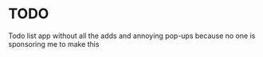 # TODO
Todo list app without all the adds and annoying pop-ups because no one is sponsoring me to make this
